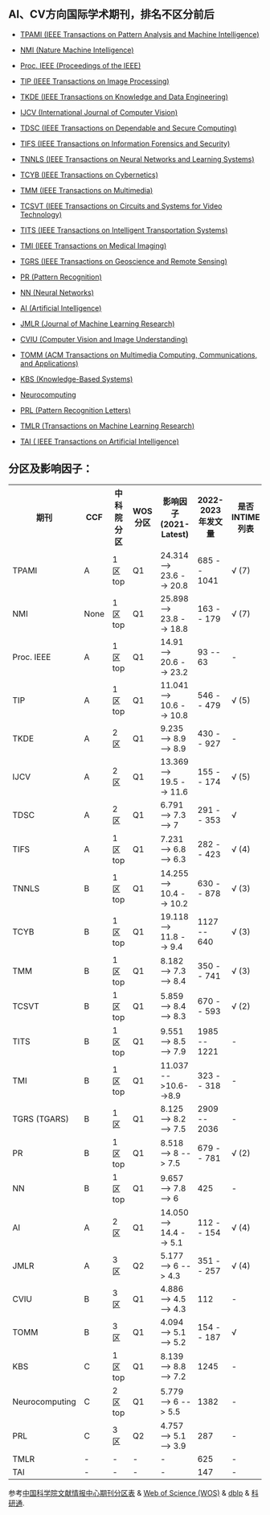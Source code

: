 ## AI、CV方向国际学术期刊，排名不区分前后

 - [TPAMI (IEEE Transactions on Pattern Analysis and Machine Intelligence)](https://ieeexplore.ieee.org/xpl/RecentIssue.jsp?punumber=34)

 - [NMI (Nature Machine Intelligence)](https://www.nature.com/natmachintell/)

 - [Proc. IEEE (Proceedings of the IEEE)](https://proceedingsoftheieee.ieee.org/)

 - [TIP (IEEE Transactions on Image Processing)](https://ieeexplore.ieee.org/xpl/RecentIssue.jsp?punumber=83)

 - [TKDE (IEEE Transactions on Knowledge and Data Engineering)](https://ieeexplore.ieee.org/xpl/RecentIssue.jsp?punumber=69)

 - [IJCV (International Journal of Computer Vision)](https://www.springer.com/journal/11263)

 - [TDSC (IEEE Transactions on Dependable and Secure Computing)](https://ieeexplore.ieee.org/xpl/aboutJournal.jsp?punumber=8858)

 - [TIFS (IEEE Transactions on Information Forensics and Security)](https://ieeexplore.ieee.org/xpl/RecentIssue.jsp?punumber=10206)

 - [TNNLS (IEEE Transactions on Neural Networks and Learning Systems)](https://ieeexplore.ieee.org/xpl/RecentIssue.jsp?punumber=5962385)

 - [TCYB (IEEE Transactions on Cybernetics)](https://ieeexplore.ieee.org/xpl/RecentIssue.jsp?punumber=6221036)

 - [TMM (IEEE Transactions on Multimedia)](https://ieeexplore.ieee.org/xpl/RecentIssue.jsp?punumber=6046)

 - [TCSVT (IEEE Transactions on Circuits and Systems for Video Technology)](https://ieeexplore.ieee.org/xpl/RecentIssue.jsp?punumber=76)

 - [TITS (IEEE Transactions on Intelligent Transportation Systems)](https://ieeexplore.ieee.org/xpl/RecentIssue.jsp?punumber=6979)

 - [TMI (IEEE Transactions on Medical Imaging)](https://www.ieeetmi.org/)

 - [TGRS (IEEE Transactions on Geoscience and Remote Sensing)](https://ieeexplore.ieee.org/xpl/RecentIssue.jsp?punumber=36)

 - [PR (Pattern Recognition)](https://www.sciencedirect.com/journal/pattern-recognition)

 - [NN (Neural Networks)](https://www.sciencedirect.com/journal/neural-networks)

 - [AI (Artificial Intelligence)](https://jcr.clarivate.com/jcr-jp/journal-profile?journal=ARTIF%20INTELL&year=2021)

 - [JMLR (Journal of Machine Learning Research)](https://www.jmlr.org/) 

 - [CVIU (Computer Vision and Image Understanding)](https://www.sciencedirect.com/journal/computer-vision-and-image-understanding/)

  - [TOMM (ACM Transactions on Multimedia Computing, Communications, and Applications)](https://dl.acm.org/journal/tomm)

 - [KBS (Knowledge-Based Systems)](https://www.sciencedirect.com/journal/knowledge-based-systems)

 - [Neurocomputing](https://www.sciencedirect.com/journal/neurocomputing/)

 - [PRL (Pattern Recognition Letters)](https://www.sciencedirect.com/journal/pattern-recognition-letters/)

- [TMLR (Transactions on Machine Learning Research)](https://jmlr.org/tmlr/)

- [TAI ( IEEE Transactions on Artificial Intelligence)](https://cis.ieee.org/publications/ieee-transactions-on-artificial-intelligence)


## 分区及影响因子：

 <table>
  <tr>
    <th>期刊</th>
    <th>CCF</th>
    <th>中科院分区</th>
    <th>WOS分区</th>
    <th>影响因子 (2021-Latest)</th>
    <th>2022-2023年发文量</th>
    <th>是否INTIME列表</th>
  </tr>
  <tr>
    <td>TPAMI</td>
    <td>A</td>
    <td>1区top</td>
    <td>Q1</td>
    <td>24.314 --> 23.6 --> 20.8</td>
    <td>685 -- 1041</td>
    <td>√ (7)</td>
  </tr>
  <tr>
    <td>NMI</td>
    <td>None</td>
    <td>1区top</td>
    <td>Q1</td>
    <td>25.898 --> 23.8 --> 18.8</td>
    <td>163 -- 179</td>
    <td>√ (7)</td>
  </tr>
  <tr>
    <td>Proc. IEEE</td>
    <td>A</td>
    <td>1区top</td>
    <td>Q1</td>
    <td>14.91 --> 20.6 --> 23.2</td>
    <td>93 -- 63</td>
    <td>-</td>
  </tr>
  <tr>
    <td>TIP</td>
    <td>A</td>
    <td>1区top</td>
    <td>Q1</td>
    <td>11.041 --> 10.6 --> 10.8</td>
    <td>546 -- 479</td>
    <td>√ (5)</td>
  </tr>
  <tr>
    <td>TKDE</td>
    <td>A</td>
    <td>2区</td>
    <td>Q1</td>
    <td>9.235 --> 8.9 --> 8.9</td>
    <td>430 -- 927</td>
    <td>-</td>
  </tr>
  <tr>
    <td>IJCV</td>
    <td>A</td>
    <td>2区</td>
    <td>Q1</td>
    <td>13.369 --> 19.5 --> 11.6</td>
    <td>155 -- 174</td>
    <td>√ (5)</td>
  </tr>
  <tr>
    <td>TDSC</td>
    <td>A</td>
    <td>2区</td>
    <td>Q1</td>
    <td>6.791 --> 7.3 --> 7</td>
    <td>291 -- 353</td>
    <td>√</td>
  </tr>
  <tr>
    <td>TIFS</td>
    <td>A</td>
    <td>1区top</td>
    <td>Q1</td>
    <td>7.231 --> 6.8 --> 6.3</td>
    <td>282 -- 423</td>
    <td>√ (4)</td>
  </tr>
  <tr>
    <td>TNNLS</td>
    <td>B</td>
    <td>1区top</td>
    <td>Q1</td>
    <td>14.255 --> 10.4 --> 10.2</td>
    <td>630 -- 878</td>
    <td>√ (3)</td>
  </tr>
  <tr>
    <td>TCYB</td>
    <td>B</td>
    <td>1区top</td>
    <td>Q1</td>
    <td>19.118 --> 11.8 --> 9.4</td>
    <td>1127 -- 640</td>
    <td>√ (3)</td>
  </tr>
  <tr>
    <td>TMM</td>
    <td>B</td>
    <td>1区top</td>
    <td>Q1</td>
    <td>8.182 --> 7.3 --> 8.4</td>
    <td>350 -- 741</td>
    <td>√ (3)</td>
  </tr>
  <tr>
    <td>TCSVT</td>
    <td>B</td>
    <td>1区top</td>
    <td>Q1</td>
    <td>5.859 --> 8.4 --> 8.3</td>
    <td>670 -- 593</td>
    <td>√ (2)</td>
  </tr>
  <tr>
    <td>TITS</td>
    <td>B</td>
    <td>1区top</td>
    <td>Q1</td>
    <td>9.551 --> 8.5 --> 7.9</td>
    <td>1985 -- 1221</td>
    <td>-</td>
  </tr>
  <tr>
    <td>TMI</td>
    <td>B</td>
    <td>1区top</td>
    <td>Q1</td>
    <td>11.037-->10.6-->8.9</td>
    <td>323 -- 318</td>
    <td>-</td>
  </tr>
  <tr>
    <td>TGRS (TGARS)</td>
    <td>B</td>
    <td>1区</td>
    <td>Q1</td>
    <td>8.125 --> 8.2 --> 7.5</td>
    <td>2909 -- 2036</td>
    <td>-</td>
  </tr>
  <tr>
    <td>PR</td>
    <td>B</td>
    <td>1区top</td>
    <td>Q1</td>
    <td>8.518 --> 8 --> 7.5</td>
    <td>679 -- 781</td>
    <td>√ (2)</td>
  </tr>
  <tr>
    <td>NN</td>
    <td>B</td>
    <td>1区top</td>
    <td>Q1</td>
    <td>9.657 --> 7.8 --> 6</td>
    <td>425</td>
    <td>-</td>
  </tr>
  <tr>
    <td>AI</td>
    <td>A</td>
    <td>2区</td>
    <td>Q1</td>
    <td>14.050 --> 14.4 --> 5.1</td>
    <td>112 -- 154</td>
    <td>√ (4)</td>
  </tr>
  <tr>
    <td>JMLR</td>
    <td>A</td>
    <td>3区</td>
    <td>Q2</td>
    <td>5.177 --> 6 --> 4.3</td>
    <td>351 -- 257</td>
    <td>√ (4)</td>
  </tr>
  <tr>
    <td>CVIU</td>
    <td>B</td>
    <td>3区</td>
    <td>Q1</td>
    <td>4.886 --> 4.5 --> 4.3</td>
    <td>112</td>
    <td>-</td>
  </tr>
  <tr>
    <td>TOMM</td>
    <td>B</td>
    <td>3区</td>
    <td>Q1</td>
    <td>4.094 --> 5.1 --> 5.2</td>
    <td>154 -- 187</td>
    <td>√</td>
  </tr>
  <tr>
    <td>KBS</td>
    <td>C</td>
    <td>1区top</td>
    <td>Q1</td>
    <td> 8.139 --> 8.8 --> 7.2</td>
    <td>1245</td>
    <td>-</td>
  </tr>
  <tr>
    <td>Neurocomputing</td>
    <td>C</td>
    <td>2区top</td>
    <td>Q1</td>
    <td>5.779 --> 6 --> 5.5</td>
    <td>1382</td>
    <td>-</td>
  </tr>
  <tr>
    <td>PRL</td>
    <td>C</td>
    <td>3区</td>
    <td>Q2</td>
    <td>4.757 --> 5.1 --> 3.9</td>
    <td>287</td>
    <td>-</td>
  </tr>
  <tr>
    <td>TMLR</td>
    <td>-</td>
    <td>-</td>
    <td>-</td>
    <td>-</td>
    <td>625</td>
    <td>-</td>
  </tr>
  <tr>
    <td>TAI</td>
    <td>-</td>
    <td>-</td>
    <td>-</td>
    <td>-</td>
    <td>147</td>
    <td>-</td>
  </tr>
</table>


参考[中国科学院文献情报中心期刊分区表](http://www.fenqubiao.com/) & [Web of Science (WOS)](https://www.webofscience.com/wos/woscc/basic-search) & [dblp](https://dblp.org/) & [科研通](https://www.ablesci.com/).

 

